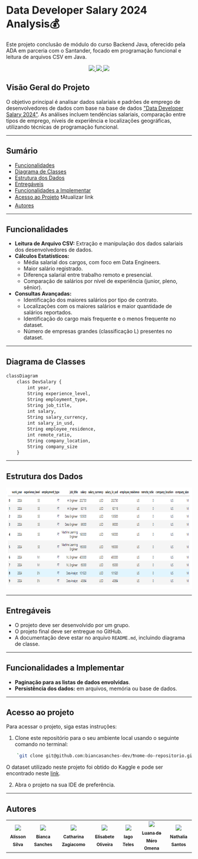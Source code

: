 # Data Developer Salary 2024 Analysis💰
Este projeto conclusão de módulo do curso Backend Java, oferecido pela 
ADA em parceria com o Santander, focado em programação funcional e leitura de 
arquivos CSV em Java.
<p align="center">
     <a alt="Java" href="https://java.com" target="_blank">
        <img src="https://img.shields.io/badge/Java-v22.0.1-ED8B00.svg" />
    </a>
     <a alt="Maven" href="https://maven.apache.org/index.html" target="_blank">
        <img src="https://img.shields.io/badge/Maven-v4.0.0-CD2335.svg" />
    </a>
     <a alt="IntelliJ IDEA" href="https://www.jetbrains.com/idea/" target="_blank">
        <img src="https://img.shields.io/badge/IntelliJ IDEA-2024.1.7-087CFA.svg" />
    </a>
</p>

## Visão Geral do Projeto

O objetivo principal é analisar dados salariais e padrões de emprego de desenvolvedores de dados com base na base de dados  ["Data Developer Salary 
2024"](https://www.kaggle.com/datasets/zeesolver/data-eng-salary-2024/data). As análises incluem tendências salariais, comparação entre tipos de emprego, níveis de experiência e localizações geográficas, utilizando técnicas de programação funcional.

---

## Sumário

- [Funcionalidades](#funcionalidades)
- [Diagrama de Classes](#diagrama-de-classes)
- [Estrutura dos Dados](#estrutura-dos-dados)
- [Entregáveis](#entregáveis)
- [Funcionalidades a Implementar](#funcionalidades-a-implementar)
- [Acesso ao Projeto](#acesso-ao-projeto) ❗Atualizar link
- [Autores](#autores)

---
## Funcionalidades

* **Leitura de Arquivo CSV:** Extração e manipulação dos dados salariais dos 
desenvolvedores de dados.
* **Cálculos Estatísticos:**
  * Média salarial dos cargos, com foco em Data Engineers. 
  * Maior salário registrado. 
  * Diferença salarial entre trabalho remoto e presencial. 
  * Comparação de salários por nível de experiência (junior, pleno, sênior).
* **Consultas Avançadas:**
  * Identificação dos maiores salários por tipo de contrato. 
  * Localizações com os maiores salários e maior quantidade de salários reportados. 
  * Identificação do cargo mais frequente e o menos frequente no dataset. 
  * Número de empresas grandes (classificação L) presentes no dataset.

---

## Diagrama de Classes
```mermaid
classDiagram
    class DevSalary {
        int year,
        String experience_level,
        String employment_type,
        String job_title,
        int salary,
        String salary_currency,
        int salary_in_usd,
        String employee_residence,
        int remote_ratio,
        String company_location,
        String company_size
    }

```
---
## Estrutura dos Dados

<img src="img/salary_dataset.png" alt="Estrutura dos Dados" height="275">

---

## Entregáveis

- O projeto deve ser desenvolvido por um grupo.
- O projeto final deve ser entregue no GitHub.
- A documentação deve estar no arquivo `README.md`, incluindo diagrama de classe.

---

## Funcionalidades a Implementar

- **Paginação para as listas de dados envolvidas**.
- **Persistência dos dados:** em arquivos, memória ou base de
  dados.

---
## Acesso ao projeto

Para acessar o projeto, siga estas instruções:

1.  Clone este repositório para o seu ambiente local usando o seguinte comando no terminal:
```bash    
    `git clone git@github.com:biancasanches-dev/❗nome-do-repositorio.git` 
```
O dataset utilizado neste projeto foi obtido do Kaggle e pode ser encontrado 
neste [link](https://www.kaggle.com/datasets/zeesolver/data-eng-salary-2024/data).

2.  Abra o projeto na sua IDE de preferência.
    <br>
---

## Autores
<table>
  <tr>
    <td align="center">
      <a href="https://github.com/AlissonRafSilva">
        <img loading="lazy" src="https://avatars.githubusercontent.com/AlissonRafSilva?v=4" width="115"/><br />
        <sub><b>Alisson Silva</b></sub>
      </a>
    </td>
    <td align="center">
      <a href="https://github.com/biancasanches-dev">
        <img loading="lazy" src="https://avatars.githubusercontent.com/biancasanches-dev?v=4" width="115"/><br />
        <sub><b>Bianca Sanches</b></sub>
      </a>
    </td>
    <td align="center">
      <a href="https://github.com/czagiacomo">
        <img loading="lazy" src="https://avatars.githubusercontent.com/czagiacomo?v=4" width="115"/><br />
        <sub><b>Catharina Zagiacomo</b></sub>
      </a>
    </td>
    <td align="center">
      <a href="https://github.com/Elisabete-MO">
        <img loading="lazy" src="https://avatars.githubusercontent.com/Elisabete-MO?v=4" width="115"/><br />
        <sub><b>Elisabete Oliveira</b></sub>
      </a>
    </td>
    <td align="center">
      <a href="https://github.com/iagooteles">
        <img loading="lazy" src="https://avatars.githubusercontent.com/iagooteles?v=4" width="115"/><br />
        <sub><b>Iago Teles</b></sub>
      </a>
    </td>
    <td align="center">
      <a href="https://github.com/Luanamero">
        <img loading="lazy" src="https://avatars.githubusercontent.com/Luanamero?v=4" width="115"/><br />
        <sub><b>Luana de Méro Omena</b></sub>
      </a>
    </td>
    <td align="center">
      <a href="https://github.com/Nathalia-Asantos">
        <img loading="lazy" src="https://avatars.githubusercontent.com/Nathalia-Asantos?v=4" width="115"/><br />
        <sub><b>Nathalia Santos</b></sub>
      </a>
    </td>
  </tr>
</table>

